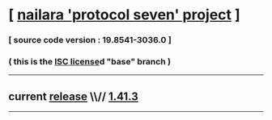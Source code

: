 
# [ [nailara 'protocol seven' project](http://src.nailara.net/) ]

### [ source code version : 19.8541-3036.0 ]

### ( this is the [ISC license](license)d "base" branch )
---
## current [release](https://github.com/anotherlink/nailara/releases) \\\\// [1.41.3](https://github.com/anotherlink/nailara/releases/tag/1.41.3)
---

